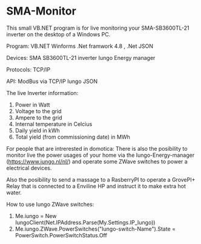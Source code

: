 # SMA-Monitor
This small VB.NET program is for live monitoring your SMA-SB3600TL-21 inverter on the desktop of a Windows PC.

Program:
VB.NET
Winforms
.Net framwork 4.8 , 
.Net JSON

Devices:
SMA SB3600TL-21 inverter
Iungo Energy manager

Protocols:
TCP/IP

API:
ModBus via TCP/IP
Iungo 
JSON

The live Inverter information:
1.  Power in Watt
2.  Voltage to the grid
3.  Ampere to the grid
4.  Internal temperature in Celcius
5.  Daily yield in kWh
6.  Total yield (from commissioning date) in MWh

For people that are intrerested in domotica:
There is also the posibility to monitor live the power usages of your home via the Iungo-Energy-manager (https://www.iungo.nl/nl/)
and operate some ZWave switches to power a electrical devices.

Also the posibility to send a massage to a RasberryPI to operate a GrovePI+ Relay that is connected to a Enviline HP and instruct it to make extra hot water.

How to use Iungo ZWave switches:
1. Me.iungo = New IungoClient(Net.IPAddress.Parse(My.Settings.IP_Iungo))
2. Me.iungo.ZWave.PowerSwitches("Iungo-switch-Name").State = PowerSwitch.PowerSwitchStatus.Off
